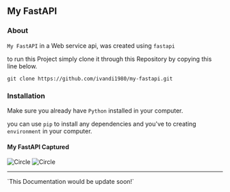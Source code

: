 ## My FastAPI

### About 
`My FastAPI` in a Web service api, was created using `fastapi` 

to run this Project simply clone it through this Repository by copying this line below.

```git clone https://github.com/ivandi1980/my-fastapi.git```

### Installation
Make sure you already have `Python` installed in your computer.

you can use `pip` to install any dependencies and you've to creating `environment` in your computer.

#### My FastAPI Captured
![Circle](captured/redoc.png "Create New User")
![Circle](captured/swagger.png "Get All User")

<hr />
`This Documentation would be update soon!`